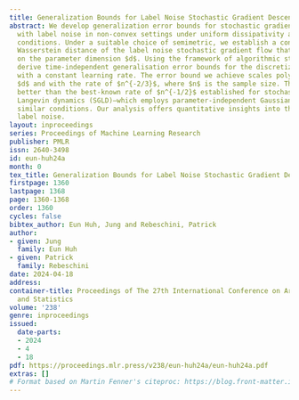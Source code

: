 ```yaml
---
title: Generalization Bounds for Label Noise Stochastic Gradient Descent
abstract: We develop generalization error bounds for stochastic gradient descent (SGD)
  with label noise in non-convex settings under uniform dissipativity and smoothness
  conditions. Under a suitable choice of semimetric, we establish a contraction in
  Wasserstein distance of the label noise stochastic gradient flow that depends polynomially
  on the parameter dimension $d$. Using the framework of algorithmic stability, we
  derive time-independent generalisation error bounds for the discretized algorithm
  with a constant learning rate. The error bound we achieve scales polynomially with
  $d$ and with the rate of $n^{-2/3}$, where $n$ is the sample size. This rate is
  better than the best-known rate of $n^{-1/2}$ established for stochastic gradient
  Langevin dynamics (SGLD)—which employs parameter-independent Gaussian noise—under
  similar conditions. Our analysis offers quantitative insights into the effect of
  label noise.
layout: inproceedings
series: Proceedings of Machine Learning Research
publisher: PMLR
issn: 2640-3498
id: eun-huh24a
month: 0
tex_title: Generalization Bounds for Label Noise Stochastic Gradient Descent
firstpage: 1360
lastpage: 1368
page: 1360-1368
order: 1360
cycles: false
bibtex_author: Eun Huh, Jung and Rebeschini, Patrick
author:
- given: Jung
  family: Eun Huh
- given: Patrick
  family: Rebeschini
date: 2024-04-18
address:
container-title: Proceedings of The 27th International Conference on Artificial Intelligence
  and Statistics
volume: '238'
genre: inproceedings
issued:
  date-parts:
  - 2024
  - 4
  - 18
pdf: https://proceedings.mlr.press/v238/eun-huh24a/eun-huh24a.pdf
extras: []
# Format based on Martin Fenner's citeproc: https://blog.front-matter.io/posts/citeproc-yaml-for-bibliographies/
---
```

